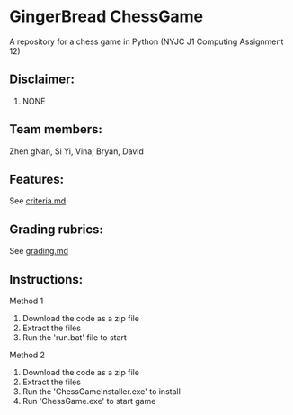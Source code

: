 # GingerBread ChessGame
A repository for a chess game in Python (NYJC J1 Computing Assignment 12)

## Disclaimer:
1. NONE

## Team members:
Zhen gNan, Si Yi, Vina, Bryan, David

## Features:
See [criteria.md](criteria.md)

## Grading rubrics:
See [grading.md](grading.md)

## Instructions:

Method 1
1. Download the code as a zip file
2. Extract the files
3. Run the 'run.bat' file to start

Method 2
1. Download the code as a zip file
2. Extract the files
3. Run the 'ChessGameInstaller.exe' to install
4. Run 'ChessGame.exe' to start game
